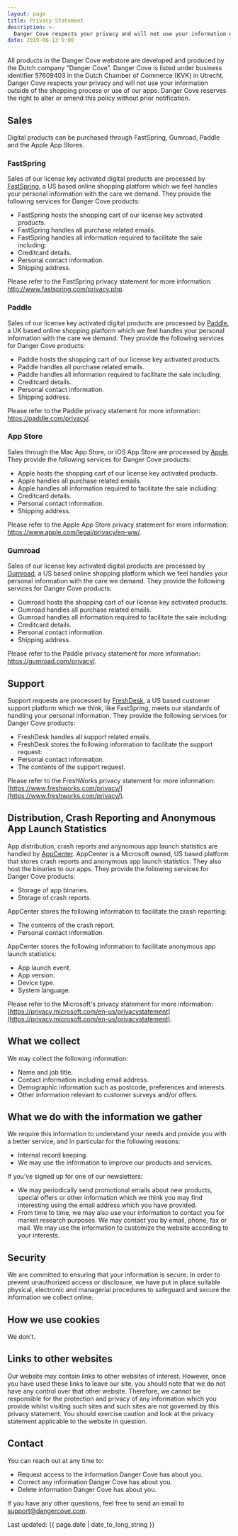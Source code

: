 ```yaml
---
layout: page
title: Privacy Statement
description: >-
  Danger Cove respects your privacy and will not use your information outside of the shopping process or use of our apps.
date: 2019-06-13 9:00
---
```


All products in the Danger Cove webstore are developed and produced by the Dutch company "Danger Cove". Danger Cove is listed under business identifier 57609403 in the Dutch Chamber of Commerce (KVK) in Utrecht. Danger Cove respects your privacy and will not use your information outside of the shopping process or use of our apps. Danger Cove reserves the right to alter or amend this policy without prior notification.

## Sales

Digital products can be purchased through FastSpring, Gumroad, Paddle and the Apple App Stores.

### FastSpring

Sales of our license key activated digital products are processed by <a href="https://fastspring.com">FastSpring</a>, a US based online shopping platform which we feel handles your personal information with the care we demand. They provide the following services for Danger Cove products:

- FastSpring hosts the shopping cart of our license key activated products.
- FastSpring handles all purchase related emails.
- FastSpring handles all information required to facilitate the sale including:
- Creditcard details.
- Personal contact information.
- Shipping address.

Please refer to the FastSpring privacy statement for more information: <a href="https://www.fastspring.com/privacy.php">http://www.fastspring.com/privacy.php</a>.

### Paddle

Sales of our license key activated digital products are processed by <a href="https://paddle.com">Paddle</a>, a UK based online shopping platform which we feel handles your personal information with the care we demand. They provide the following services for Danger Cove products:

- Paddle hosts the shopping cart of our license key activated products.
- Paddle handles all purchase related emails.
- Paddle handles all information required to facilitate the sale including:
- Creditcard details.
- Personal contact information.
- Shipping address.

Please refer to the Paddle privacy statement for more information: <a href="https://paddle.com/privacy/">https://paddle.com/privacy/</a>.

### App Store

Sales through the Mac App Store, or iOS App Store are processed by <a href="https://apple.com">Apple</a>. They provide the following services for Danger Cove products:

- Apple hosts the shopping cart of our license key activated products.
- Apple handles all purchase related emails.
- Apple handles all information required to facilitate the sale including:
- Creditcard details.
- Personal contact information.
- Shipping address.

Please refer to the Apple App Store privacy statement for more information: <a href="https://www.apple.com/legal/privacy/en-ww/">https://www.apple.com/legal/privacy/en-ww/</a>.

### Gumroad

Sales of our license key activated digital products are processed by <a href="https://gumroad.com">Gumroad</a>, a US based online shopping platform which we feel handles your personal information with the care we demand. They provide the following services for Danger Cove products:

- Gumroad hosts the shopping cart of our license key activated products.
- Gumroad handles all purchase related emails.
- Gumroad handles all information required to facilitate the sale including:
- Creditcard details.
- Personal contact information.
- Shipping address.

Please refer to the Paddle privacy statement for more information: <a href="https://gumroad.com/privacy/">https://gumroad.com/privacy/</a>.

## Support

Support requests are processed by [FreshDesk](https://freshdesk.com), a US based customer support platform which we think, like FastSpring, meets our standards of handling your personal information. They provide the following services for Danger Cove products:

- FreshDesk handles all support related emails.
- FreshDesk stores the following information to facilitate the support request:
- Personal contact information.
- The contents of the support request.

Please refer to the FreshWorks privacy statement for more information: [https://www.freshworks.com/privacy/](https://www.freshworks.com/privacy/).

## Distribution, Crash Reporting and Anonymous App Launch Statistics

App distribution, crash reports and  anynomous app launch statistics are handled by [AppCenter](https://www.appcenter.ms). AppCenter is a Microsoft owned, US based platform that stores crash reports and anonymous app launch statistics. They also host the binaries to our apps. They provide the following services for Danger Cove products:

- Storage of app binaries.
- Storage of crash reports.

AppCenter stores the following information to facilitate the crash reporting:
- The contents of the crash report.
- Personal contact information.

AppCenter stores the following information to facilitate anonymous app launch statistics:
- App launch event.
- App version.
- Device type.
- System language.


Please refer to the Microsoft's privacy statement for more information: [https://privacy.microsoft.com/en-us/privacystatement](https://privacy.microsoft.com/en-us/privacystatement).

## What we collect

We may collect the following information:

- Name and job title.
- Contact information including email address.
- Demographic information such as postcode, preferences and interests.
- Other information relevant to customer surveys and/or offers.

## What we do with the information we gather

We require this information to understand your needs and provide you with a better service, and in particular for the following reasons:

- Internal record keeping.
- We may use the information to improve our products and services.

If you've signed up for one of our newsletters:

- We may periodically send promotional emails about new products, special offers or other information which we think you may find interesting using the email address which you have provided.
- From time to time, we may also use your information to contact you for market research purposes. We may contact you by email, phone, fax or mail. We may use the information to customize the website according to your interests.

## Security

We are committed to ensuring that your information is secure. In order to prevent unauthorized access or disclosure, we have put in place suitable physical, electronic and managerial procedures to safeguard and secure the information we collect online.

## How we use cookies

We don't.

## Links to other websites

Our website may contain links to other websites of interest. However, once you have used these links to leave our site, you should note that we do not have any control over that other website. Therefore, we cannot be responsible for the protection and privacy of any information which you provide whilst visiting such sites and such sites are not governed by this privacy statement. You should exercise caution and look at the privacy statement applicable to the website in question.

## Contact

You can reach out at any time to:

- Request access to the information Danger Cove has about you.
- Correct any information Danger Cove has about you.
- Delete information Danger Cove has about you.

If you have any other questions, feel free to send an email to [support@dangercove.com](mailto:support@dangercove.com).

Last updated: {{ page.date | date_to_long_string }}
